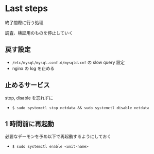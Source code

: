 # Last steps

終了間際に行う処理

調査、検証用のものを停止していく

## 戻す設定

- `/etc/mysql/mysql.conf.d/mysqld.cnf` の slow query 設定
- nginx の log を止める

## 止めるサービス

stop, disable を忘れずに

- `$ sudo systemctl stop netdata && sudo systemctl disable netdata`

## 1 時間前に再起動

必要なデーモンを予め以下で再起動するようにしておく

- `$ sudo systemctl enable <unit-name>`
